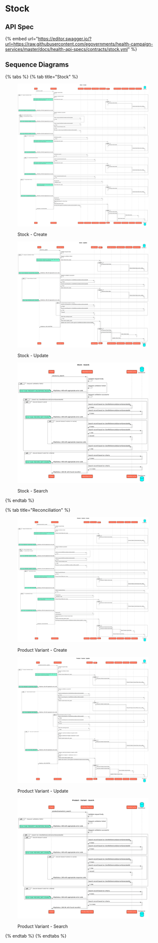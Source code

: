 # Stock

## API Spec

{% embed url="https://editor.swagger.io/?url=https://raw.githubusercontent.com/egovernments/health-campaign-services/master/docs/health-api-specs/contracts/stock.yml" %}

## Sequence Diagrams

{% tabs %}
{% tab title="Stock" %}
<figure><img src="../../../../.gitbook/assets/stock_create.png" alt=""><figcaption><p>Stock - Create</p></figcaption></figure>

<figure><img src="../../../../.gitbook/assets/stock_update.png" alt=""><figcaption><p>Stock - Update</p></figcaption></figure>

<figure><img src="../../../../.gitbook/assets/stock_search.png" alt=""><figcaption><p>Stock - Search</p></figcaption></figure>
{% endtab %}

{% tab title="Reconciliation" %}
<figure><img src="../../../../.gitbook/assets/product_variant_create.png" alt=""><figcaption><p>Product Variant - Create</p></figcaption></figure>

<figure><img src="../../../../.gitbook/assets/product_variant_update.png" alt=""><figcaption><p>Product Variant - Update</p></figcaption></figure>

<figure><img src="../../../../.gitbook/assets/product_variant_search.png" alt=""><figcaption><p>Product Variant - Search</p></figcaption></figure>
{% endtab %}
{% endtabs %}
